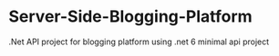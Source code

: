 # Server-Side-Blogging-Platform
.Net API project for blogging platform using .net 6 minimal api project

